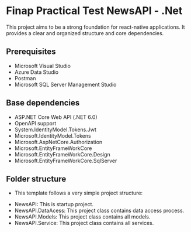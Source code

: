 # Finap Practical Test NewsAPI - .Net

This project aims to be a strong foundation for react-native applications. It provides a clear and organized structure and core dependencies.

## Prerequisites 

+ Microsoft Visual Studio
+ Azure Data Studio
+ Postman
+ Microsoft SQL Server Management Studio


## Base dependencies

+ ASP.NET Core Web API (.NET 6.0)
+ OpenAPI support
+ System.IdentityModel.Tokens.Jwt
+ Microsoft.IdentityModel.Tokens
+ Microsoft.AspNetCore.Authorization
+ Microsoft.EntityFrameWorkCore
+ Microsoft.EntityFrameWorkCore.Design
+ Microsoft.EntityFrameWorkCore.SqlServer

## Folder structure

+ This template follows a very simple project structure:

- NewsAPI: This is startup project.
- NewsAPI.DataAcess: This project class contains data access process.
- NewsAPI.Models:  This project class contains all models.
- NewsAPI.Service:  This project class contains all services.
